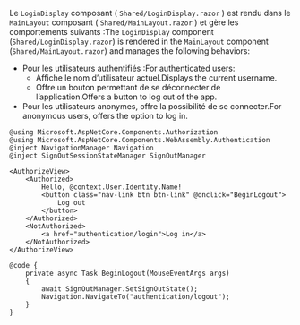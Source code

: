 <span data-ttu-id="51884-101">Le `LoginDisplay` composant ( `Shared/LoginDisplay.razor` ) est rendu dans le `MainLayout` composant ( `Shared/MainLayout.razor` ) et gère les comportements suivants :</span><span class="sxs-lookup"><span data-stu-id="51884-101">The `LoginDisplay` component (`Shared/LoginDisplay.razor`) is rendered in the `MainLayout` component (`Shared/MainLayout.razor`) and manages the following behaviors:</span></span>

* <span data-ttu-id="51884-102">Pour les utilisateurs authentifiés :</span><span class="sxs-lookup"><span data-stu-id="51884-102">For authenticated users:</span></span>
  * <span data-ttu-id="51884-103">Affiche le nom d’utilisateur actuel.</span><span class="sxs-lookup"><span data-stu-id="51884-103">Displays the current username.</span></span>
  * <span data-ttu-id="51884-104">Offre un bouton permettant de se déconnecter de l’application.</span><span class="sxs-lookup"><span data-stu-id="51884-104">Offers a button to log out of the app.</span></span>
* <span data-ttu-id="51884-105">Pour les utilisateurs anonymes, offre la possibilité de se connecter.</span><span class="sxs-lookup"><span data-stu-id="51884-105">For anonymous users, offers the option to log in.</span></span>

```razor
@using Microsoft.AspNetCore.Components.Authorization
@using Microsoft.AspNetCore.Components.WebAssembly.Authentication
@inject NavigationManager Navigation
@inject SignOutSessionStateManager SignOutManager

<AuthorizeView>
    <Authorized>
        Hello, @context.User.Identity.Name!
        <button class="nav-link btn btn-link" @onclick="BeginLogout">
            Log out
        </button>
    </Authorized>
    <NotAuthorized>
        <a href="authentication/login">Log in</a>
    </NotAuthorized>
</AuthorizeView>

@code {
    private async Task BeginLogout(MouseEventArgs args)
    {
        await SignOutManager.SetSignOutState();
        Navigation.NavigateTo("authentication/logout");
    }
}
```
